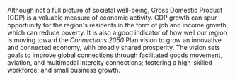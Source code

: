 Although not a full picture of societal well-being, Gross Domestic Product (GDP) is a valuable measure of economic activity. GDP growth can spur opportunity for the region's residents in the form of job and income growth, which can reduce poverty. It is also a good indicator of how well our region is moving toward the _Connections 2050_ Plan vision to grow an innovative and connected economy, with broadly shared prosperity. The vision sets goals to improve global connections through facilitated goods movement, aviation, and multimodal intercity connections; fostering a high-skilled workforce; and small business growth.